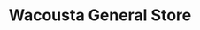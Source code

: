 ---
title: "Wacousta General Store"
url: /grand-ledge/wacousta-general-store/
shop: Lebensmittel
---